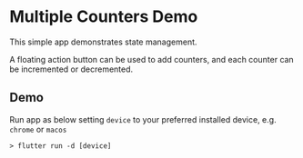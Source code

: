 # Multiple Counters Demo

This simple app demonstrates state management.

A floating action button can be used to add counters, and each counter can be incremented or decremented.

## Demo 

Run app as below setting `device` to your preferred installed device, e.g. `chrome` or `macos`

```console
> flutter run -d [device]
```
